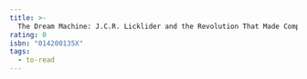 ```yaml
---
title: >-
  The Dream Machine: J.C.R. Licklider and the Revolution That Made Computing Personal
rating: 0
isbn: "014200135X"
tags:
  - to-read
---
```


